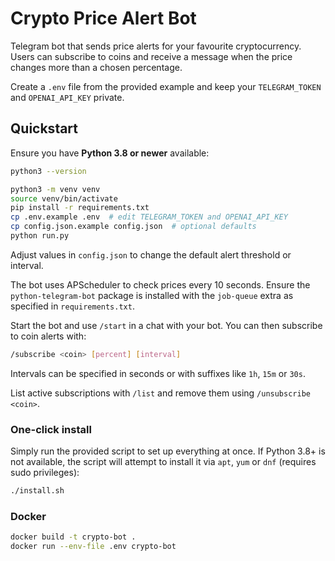 # Crypto Price Alert Bot

Telegram bot that sends price alerts for your favourite cryptocurrency.
Users can subscribe to coins and receive a message when the price changes more
than a chosen percentage.

Create a `.env` file from the provided example and keep your
`TELEGRAM_TOKEN` and `OPENAI_API_KEY` private.

## Quickstart

Ensure you have **Python 3.8 or newer** available:

```bash
python3 --version
```

```bash
python3 -m venv venv
source venv/bin/activate
pip install -r requirements.txt
cp .env.example .env  # edit TELEGRAM_TOKEN and OPENAI_API_KEY
cp config.json.example config.json  # optional defaults
python run.py
```

Adjust values in `config.json` to change the default alert threshold or interval.

The bot uses APScheduler to check prices every 10 seconds. Ensure the
`python-telegram-bot` package is installed with the `job-queue` extra as
specified in `requirements.txt`.

Start the bot and use `/start` in a chat with your bot. You can then subscribe
to coin alerts with:

```bash
/subscribe <coin> [percent] [interval]
```

Intervals can be specified in seconds or with suffixes like `1h`, `15m` or `30s`.

List active subscriptions with `/list` and remove them using `/unsubscribe <coin>`.

### One-click install

Simply run the provided script to set up everything at once. If Python 3.8+
is not available, the script will attempt to install it via `apt`, `yum` or
`dnf` (requires sudo privileges):

```bash
./install.sh
```

### Docker

```bash
docker build -t crypto-bot .
docker run --env-file .env crypto-bot
```

